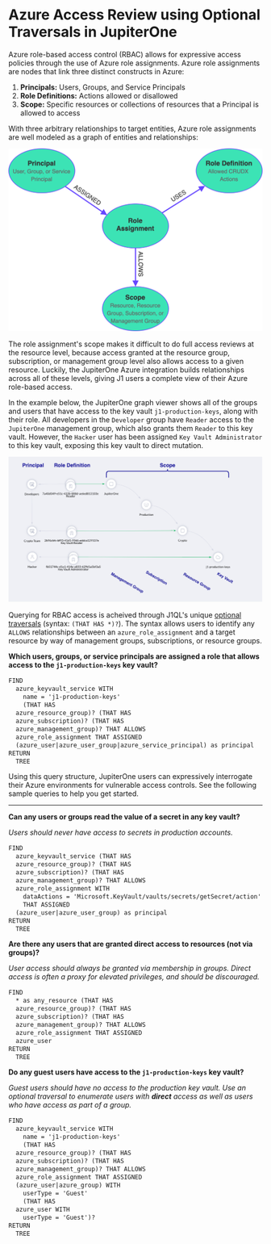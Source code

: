 # Azure Access Review using Optional Traversals in JupiterOne

Azure role-based access control (RBAC) allows for expressive access policies
through the use of Azure role assignments. Azure role assignments are nodes that
link three distinct constructs in Azure:

1. **Principals:** Users, Groups, and Service Principals
1. **Role Definitions:** Actions allowed or disallowed
1. **Scope:** Specific resources or collections of resources that a Principal is
   allowed to access

With three arbitrary relationships to target entities, Azure role assignments
are well modeled as a graph of entities and relationships:

![Role Assignment Relationships](./images/role-assignment.png)

The role assignment's scope makes it difficult to do full access reviews at the
resource level, because access granted at the resource group, subscription, or
management group level also allows access to a given resource. Luckily, the
JupiterOne Azure integration builds relationships across all of these levels,
giving J1 users a complete view of their Azure role-based access.

In the example below, the JupiterOne graph viewer shows all of the groups and
users that have access to the key vault `j1-production-keys`, along with their
role. All developers in the `Developer` group have `Reader` access to the
`JupiterOne` management group, which also grants them `Reader` to this key
vault. However, the `Hacker` user has been assigned `Key Vault Administrator` to
this key vault, exposing this key vault to direct mutation.

![JupiterOne Graph Viewer](./images/j1-graph.png)

Querying for RBAC access is acheived through J1QL's unique
[optional traversals](https://support.jupiterone.io/hc/en-us/articles/360022722014-J1QL-Language-Specs#optionaltraversalsbeta)
(syntax: `(THAT HAS *)?`). The syntax allows users to identify any `ALLOWS`
relationships between an `azure_role_assignment` and a target resource by way of
management groups, subscriptions, or resource groups.

**Which users, groups, or service principals are assigned a role that allows
access to the `j1-production-keys` key vault?**

```J1QL
FIND
  azure_keyvault_service WITH
    name = 'j1-production-keys'
    (THAT HAS
  azure_resource_group)? (THAT HAS
  azure_subscription)? (THAT HAS
  azure_management_group)? THAT ALLOWS
  azure_role_assignment THAT ASSIGNED
  (azure_user|azure_user_group|azure_service_principal) as principal
RETURN
  TREE
```

Using this query structure, JupiterOne users can expressively interrogate their
Azure environments for vulnerable access controls. See the following sample
queries to help you get started.

---

**Can any users or groups read the value of a secret in any key vault?**

_Users should never have access to secrets in production accounts._

```J1QL
FIND
  azure_keyvault_service (THAT HAS
  azure_resource_group)? (THAT HAS
  azure_subscription)? (THAT HAS
  azure_management_group)? THAT ALLOWS
  azure_role_assignment WITH
    dataActions = 'Microsoft.KeyVault/vaults/secrets/getSecret/action'
    THAT ASSIGNED
  (azure_user|azure_user_group) as principal
RETURN
  TREE
```

**Are there any users that are granted direct access to resources (not via
groups)?**

_User access should always be granted via membership in groups. Direct access is
often a proxy for elevated privileges, and should be discouraged._

```J1QL
FIND
  * as any_resource (THAT HAS
  azure_resource_group)? (THAT HAS
  azure_subscription)? (THAT HAS
  azure_management_group)? THAT ALLOWS
  azure_role_assignment THAT ASSIGNED
  azure_user
RETURN
  TREE
```

**Do any guest users have access to the `j1-production-keys` key vault?**

_Guest users should have no access to the production key vault. Use an optional
traversal to enumerate users with **direct** access as well as users who have
access as part of a group._

```J1QL
FIND
  azure_keyvault_service WITH
    name = 'j1-production-keys'
    (THAT HAS
  azure_resource_group)? (THAT HAS
  azure_subscription)? (THAT HAS
  azure_management_group)? THAT ALLOWS
  azure_role_assignment THAT ASSIGNED
  (azure_user|azure_group) WITH
    userType = 'Guest'
    (THAT HAS
  azure_user WITH
    userType = 'Guest')?
RETURN
  TREE
```
